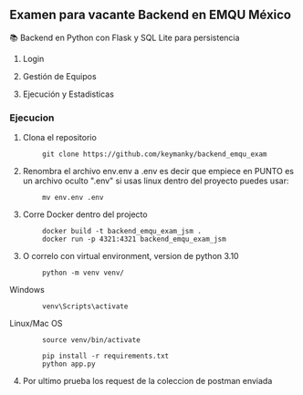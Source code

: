 ## Examen para vacante Backend en EMQU M&eacute;xico

📚 Backend en Python con Flask y SQL Lite para persistencia

1. Login

2. Gesti&oacute;n de Equipos

3. Ejecuci&oacute;n y Estadisticas


### Ejecucion

1. Clona el repositorio

```
        git clone https://github.com/keymanky/backend_emqu_exam
```
2. Renombra el archivo env.env a .env es decir que empiece en PUNTO es un archivo oculto ".env" si usas linux dentro del proyecto puedes usar:

```
        mv env.env .env
```

3. Corre Docker dentro del projecto

```
        docker build -t backend_emqu_exam_jsm .
        docker run -p 4321:4321 backend_emqu_exam_jsm
```

3. O correlo con virtual environment, version de python 3.10 

```
        python -m venv venv/
```

Windows

```
        venv\Scripts\activate
```
Linux/Mac OS

```
        source venv/bin/activate
```

```
        pip install -r requirements.txt
        python app.py
```

4. Por ultimo prueba los request de la coleccion de postman enviada
